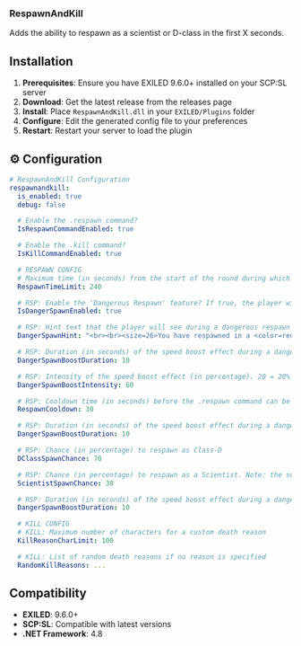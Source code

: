 ### RespawnAndKill
Adds the ability to respawn as a scientist or D-class in the first X seconds.

## Installation
1. **Prerequisites**: Ensure you have EXILED 9.6.0+ installed on your SCP:SL server
2. **Download**: Get the latest release from the releases page
3. **Install**: Place `RespawnAndKill.dll` in your `EXILED/Plugins` folder
4. **Configure**: Edit the generated config file to your preferences
5. **Restart**: Restart your server to load the plugin
   
## ⚙️ Configuration

```yaml
# RespawnAndKill Configuration
respawnandkill:
  is_enabled: true
  debug: false

  # Enable the .respawn command?
  IsRespawnCommandEnabled: true

  # Enable the .kill command?
  IsKillCommandEnabled: true

  # RESPAWN CONFIG
  # Maximum time (in seconds) from the start of the round during which the .respawn command can be used. Set to 0 to disable the limit.
  RespawnTimeLimit: 240

  # RSP: Enable the 'Dangerous Respawn' feature? If true, the player will receive a speed boost if respawning near an SCP.
  IsDangerSpawnEnabled: true

  # RSP: Hint text that the player will see during a dangerous respawn
  DangerSpawnHint: "<br><br><size=26>You have respawned in a <color=red>dangerous</color> area. Run!"

  # RSP: Duration (in seconds) of the speed boost effect during a dangerous respawn
  DangerSpawnBoostDuration: 10

  # RSP: Intensity of the speed boost effect (in percentage). 20 = 20% speed boost.
  DangerSpawnBoostIntensity: 60

  # RSP: Cooldown time (in seconds) before the .respawn command can be used again
  RespawnCooldown: 30

  # RSP: Duration (in seconds) of the speed boost effect during a dangerous respawn
  DangerSpawnBoostDuration: 10

  # RSP: Chance (in percentage) to respawn as Class-D
  DClassSpawnChance: 70

  # RSP: Chance (in percentage) to respawn as a Scientist. Note: the sum of chances with DClass does not necessarily have to be 100
  ScientistSpawnChance: 30

  # RSP: Duration (in seconds) of the speed boost effect during a dangerous respawn
  DangerSpawnBoostDuration: 10

  # KILL CONFIG
  # KILL: Maximum number of characters for a custom death reason
  KillReasonCharLimit: 100

  # KILL: List of random death reasons if no reason is specified
  RandomKillReasons: ...
```

## Compatibility
- **EXILED**: 9.6.0+
- **SCP:SL**: Compatible with latest versions
- **.NET Framework**: 4.8
